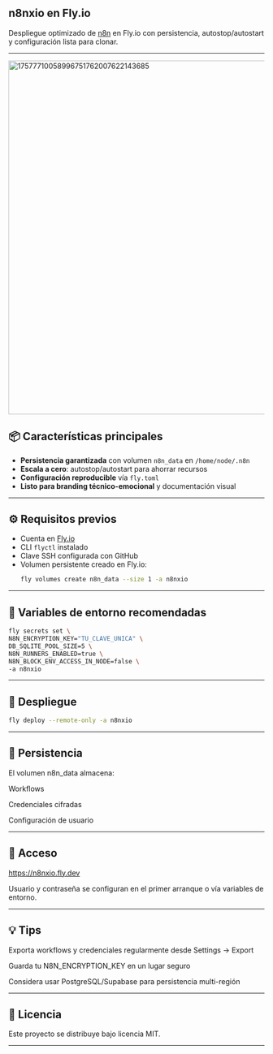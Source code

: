 ## n8nxio en Fly.io

Despliegue optimizado de [n8n](https://n8n.io) en Fly.io con persistencia, autostop/autostart y configuración lista para clonar.

___
<img width="1200" height="697" alt="17577710058996751762007622143685" src="https://github.com/user-attachments/assets/fd68d3c5-6759-4a89-ba5b-284cb017623f" />


## 📦 Características principales
- **Persistencia garantizada** con volumen `n8n_data` en `/home/node/.n8n`
- **Escala a cero**: autostop/autostart para ahorrar recursos
- **Configuración reproducible** vía `fly.toml`
- **Listo para branding técnico-emocional** y documentación visual

---

## ⚙️ Requisitos previos
- Cuenta en [Fly.io](https://fly.io)
- CLI `flyctl` instalado
- Clave SSH configurada con GitHub
- Volumen persistente creado en Fly.io:
  ```bash
  fly volumes create n8n_data --size 1 -a n8nxio

---

## 🔐 Variables de entorno recomendadas

  ~~~bash
fly secrets set \
  N8N_ENCRYPTION_KEY="TU_CLAVE_UNICA" \
  DB_SQLITE_POOL_SIZE=5 \
  N8N_RUNNERS_ENABLED=true \
  N8N_BLOCK_ENV_ACCESS_IN_NODE=false \
  -a n8nxio
 ~~~

___

## 🚀 Despliegue

 ~~~bash
fly deploy --remote-only -a n8nxio
 ~~~

___

## 📂 Persistencia

El volumen n8n_data almacena:

Workflows

Credenciales cifradas


Configuración de usuario

___

## 🔗 Acceso

https://n8nxio.fly.dev

Usuario y contraseña se configuran en el primer arranque o vía variables de entorno.

___

## 💡 Tips

Exporta workflows y credenciales regularmente desde Settings → Export

Guarda tu N8N_ENCRYPTION_KEY en un lugar seguro

Considera usar PostgreSQL/Supabase para persistencia multi-región

___

## 📜 Licencia

Este proyecto se distribuye bajo licencia MIT.


---
